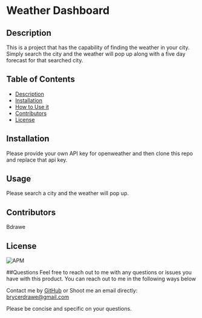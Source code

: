 

  # Weather Dashboard

  ## Description
  This is a project that has the capability of finding the weather in your city. Simply search the city and the weather will pop up along with a five day forecast for that searched city.
 
  ## Table of Contents
 
  - [Description](##Description)
  - [Installation](##Installation)
  - [How to Use it](##Usage)
  - [Contributors](##Contributors)
  - [License](##License)
 
  ## Installation
  Please provide your own API key for openweather and then clone this repo and replace that api key.
 
  ## Usage
  Please search a city and the weather will pop up.
 
  ## Contributors
  Bdrawe
 
  ## License

  ![APM](https://img.shields.io/badge/APM-MIT-green)

  ##Questions
  Feel free to reach out to me with any questions or issues you have with this product. You can reach out to me in the following ways below

  Contact me by [GitHub]("https://github.com/bdrawe) or
  Shoot me an email directly: brycerdrawe@gmail.com

  Please be concise and specific on your questions.



  